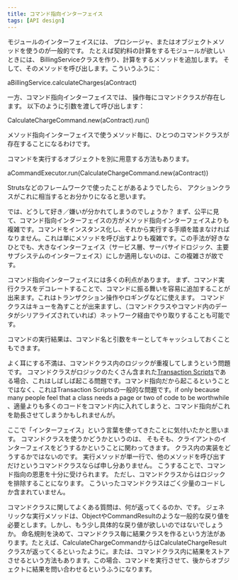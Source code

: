 ```yaml
---
title: コマンド指向インターフェイス
tags: [API design]
---
```


モジュールのインターフェイスには、
プロシージャ、またはオブジェクトメソッドを使うのが一般的です。
たとえば契約料の計算をするモジュールが欲しいときには、
BillingServiceクラスを作り、計算をするメソッドを追加します。
そして、そのメソッドを呼び出します。こういうふうに：

 aBillingService.calculateCharges(aContract)

一方、コマンド指向インターフェイスでは、
操作毎にコマンドクラスが存在します。
以下のように引数を渡して呼び出します：

 CalculateChargeCommand.new(aContract).run()

メソッド指向インターフェイスで使うメソッド毎に、ひとつのコマンドクラスが存在することになるわけです。

コマンドを実行するオブジェクトを別に用意する方法もあります。

 aCommandExecutor.run(CalculateChargeCommand.new(aContract))

Strutsなどのフレームワークで使ったことがあるようでしたら、
アクションクラスがこれに相当するとお分かりになると思います。

では、どうして好き／嫌いが分かれてしまうのでしょうか？
まず、公平に見て、コマンド指向インターフェイスの方がメソッド指向インターフェイスよりも複雑です。コマンドをインスタンス化し、それから実行する手順を踏まなければなりません。これは単にメソッドを呼び出すよりも複雑です。この手法が好きなひとでも、大きなインターフェイス（サービス層、サーバサイドロジック、主要サブシステムのインターフェイス）にしか適用しないのは、この複雑さが故です。

コマンド指向インターフェイスには多くの利点があります。
まず、コマンド実行クラスをデコレートすることで、コマンドに振る舞いを容易に追加することが出来ます。これはトランザクション操作やロギングなどに使えます。
コマンドクラスはキューを為すことが出来ますし、（コマンドクラスやコマンド内のデータがシリアライズされていれば）ネットワーク経由でやり取りすることも可能です。

コマンドの実行結果は、コマンド名と引数をキーとしてキャッシュしておくこともできます。

よく耳にする不満は、コマンドクラス内のロジックが重複してしまうという問題です。
コマンドクラスがロジックのたくさん含まれた[Transaction Scripts](https://martinfowler.com/eaaCatalog/transactionScript.html)である場合、これはしばしば起こる問題です。コマンド指向だから起こるということではなく、これはTransaction Scriptsの一般的な問題です。if only because many people feel that a class needs a page or two of code to be worthwhile 、適量よりも多くのコードをコマンド内に入れてしまうと、コマンド指向がこれを助長させてしまうかもしれませんが。

ここで「インターフェイス」という言葉を使ってきたことに気付いたかと思います。
コマンドクラスを使うかどうかというのは、
そもそも、クライアントのインターフェイスをどうするかということに関わってきます。
クラス内の実装をどうするかではないのです。
実行メソッドが単一行で、他のメソッドを呼び出すだけというコマンドクラスならば申し分ありません。
こうすることで、コマンド指向の恩恵を十分に受けられます。
ただし、コマンドクラスからはロジックを排除することになります。
こういったコマンドクラスはごく少量のコードしか含まれていません。

コマンドクラスに関してよくある質問は、何が返ってくるのか、です。
ジェネリックな実行メソッドは、ObjectやCommandResultのような一般的な戻り値を必要とします。しかし、もう少し具体的な戻り値が欲しいのではないでしょうか。
命名規則を決めて、コマンドクラス毎に結果クラスを作るという方法があります。たとえば、CalculateChargeCommandからはCalculateChargeResultクラスが返ってくるといったように。または、コマンドクラス内に結果をストアさせるという方法もあります。この場合、コマンドを実行させて、後からオブジェクトに結果を問い合わせるというふうになります。

